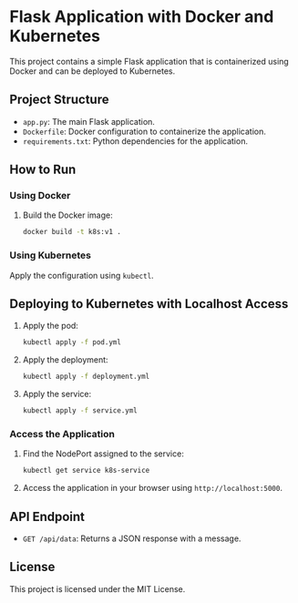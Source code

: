 # Flask Application with Docker and Kubernetes

This project contains a simple Flask application that is containerized using Docker and can be deployed to Kubernetes.

## Project Structure
- `app.py`: The main Flask application.
- `Dockerfile`: Docker configuration to containerize the application.
- `requirements.txt`: Python dependencies for the application.

## How to Run

### Using Docker
1. Build the Docker image:
   ```bash
   docker build -t k8s:v1 .
   ```

### Using Kubernetes
Apply the configuration using `kubectl`.

## Deploying to Kubernetes with Localhost Access

1. Apply the pod:
   ```bash
   kubectl apply -f pod.yml
   ```

2. Apply the deployment:
   ```bash
   kubectl apply -f deployment.yml
   ```


3. Apply the service:
   ```bash
   kubectl apply -f service.yml
   ```

### Access the Application
1. Find the NodePort assigned to the service:
   ```bash
   kubectl get service k8s-service
   ```
2. Access the application in your browser using `http://localhost:5000`.

## API Endpoint
- `GET /api/data`: Returns a JSON response with a message.

## License
This project is licensed under the MIT License.
